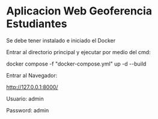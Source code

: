 
# Aplicacion Web Geoferencia Estudiantes

Se debe tener instalado e iniciado el Docker

Entrar al directorio principal y ejecutar por medio del cmd:

docker compose -f "docker-compose.yml" up -d --build

Entrar al Navegador:

http://127.0.0.1:8000/

Usuario:  admin

Password: admin